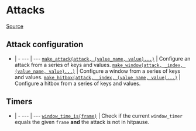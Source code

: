 # Attacks

[Source](https://github.com/Rivals-Workshop-Community-Projects/injector-library/blob/main/inject/attacks.gml)

## Attack configuration

 - | - 
 --- | ---
 [`make_attack(attack, (value_name, value)...)`](make_attack.md) | Configure an attack from a series of keys and values. 
 [`make_window(attack, _index, (value_name, value)...)`](make_window.md) | Configure a window from a series of keys and values. 
 [`make_hitbox(attack, _index, (value_name, value)...)`](make_hitbox.md) | Configure a hitbox from a series of keys and values. 

## Timers

 - | -
 --- | ---
 [`window_time_is(frame)`](window_time_is.md) | Check if the current `window_timer` equals the given `frame` **and** the  attack is not in hitpause.